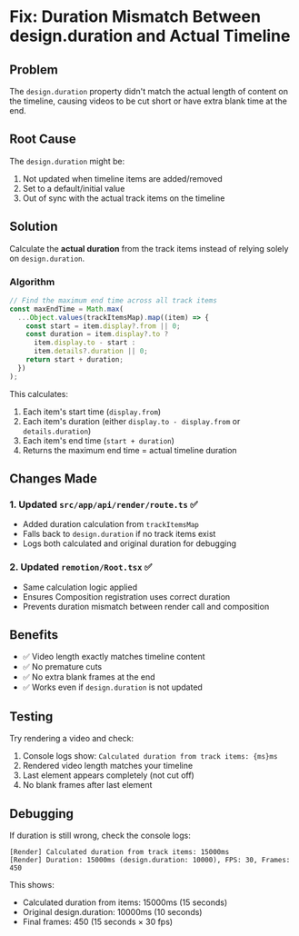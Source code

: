 # Fix: Duration Mismatch Between design.duration and Actual Timeline

## Problem
The `design.duration` property didn't match the actual length of content on the timeline, causing videos to be cut short or have extra blank time at the end.

## Root Cause
The `design.duration` might be:
1. Not updated when timeline items are added/removed
2. Set to a default/initial value
3. Out of sync with the actual track items on the timeline

## Solution
Calculate the **actual duration** from the track items instead of relying solely on `design.duration`.

### Algorithm
```typescript
// Find the maximum end time across all track items
const maxEndTime = Math.max(
  ...Object.values(trackItemsMap).map((item) => {
    const start = item.display?.from || 0;
    const duration = item.display?.to ? 
      item.display.to - start : 
      item.details?.duration || 0;
    return start + duration;
  })
);
```

This calculates:
1. Each item's start time (`display.from`)
2. Each item's duration (either `display.to - display.from` or `details.duration`)
3. Each item's end time (`start + duration`)
4. Returns the maximum end time = actual timeline duration

## Changes Made

### 1. Updated `src/app/api/render/route.ts` ✅
- Added duration calculation from `trackItemsMap`
- Falls back to `design.duration` if no track items exist
- Logs both calculated and original duration for debugging

### 2. Updated `remotion/Root.tsx` ✅
- Same calculation logic applied
- Ensures Composition registration uses correct duration
- Prevents duration mismatch between render call and composition

## Benefits
- ✅ Video length exactly matches timeline content
- ✅ No premature cuts
- ✅ No extra blank frames at the end
- ✅ Works even if `design.duration` is not updated

## Testing
Try rendering a video and check:
1. Console logs show: `Calculated duration from track items: {ms}ms`
2. Rendered video length matches your timeline
3. Last element appears completely (not cut off)
4. No blank frames after last element

## Debugging
If duration is still wrong, check the console logs:
```
[Render] Calculated duration from track items: 15000ms
[Render] Duration: 15000ms (design.duration: 10000), FPS: 30, Frames: 450
```

This shows:
- Calculated duration from items: 15000ms (15 seconds)
- Original design.duration: 10000ms (10 seconds)
- Final frames: 450 (15 seconds × 30 fps)
